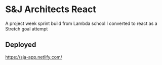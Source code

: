 # S&J Architects React

A project week sprint build from Lambda school I converted to react as a Stretch goal attempt

## Deployed
https://sja-app.netlify.com/
